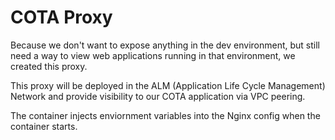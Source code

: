 # COTA Proxy

Because we don't want to expose anything in the dev environment,
but still need a way to view web applications running in that environment, 
we created this proxy.

This proxy will be deployed in the ALM (Application Life Cycle Management) Network and 
provide visibility to our COTA application via VPC peering.

The container injects enviornment variables into the Nginx config when the container starts.
